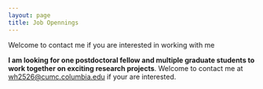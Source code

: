 ```yaml
---
layout: page
title: Job Opennings
---
```


Welcome to contact me if you are interested in working with me

**I am looking for one postdoctoral fellow and multiple graduate students to work together on exciting research projects**. 
Welcome to contact me at wh2526@cumc.columbia.edu if your are interested. 


